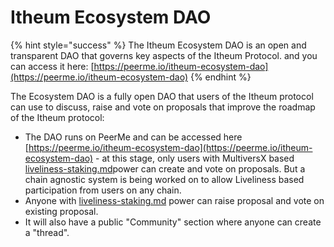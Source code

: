 # Itheum Ecosystem DAO

{% hint style="success" %}
The Itheum Ecosystem DAO is an open and transparent DAO that governs key aspects of the Itheum Protocol. and you can access it here: [https://peerme.io/itheum-ecosystem-dao](https://peerme.io/itheum-ecosystem-dao)
{% endhint %}

The Ecosystem DAO is a fully open DAO that users of the Itheum protocol can use to discuss, raise and vote on proposals that improve the roadmap of the Itheum protocol:

* The DAO runs on PeerMe and can be accessed here [https://peerme.io/itheum-ecosystem-dao](https://peerme.io/itheum-ecosystem-dao) - at this stage, only users with MultiversX based [liveliness-staking.md](../../../infrastructure/liveliness-on-chain-reputation/liveliness-staking.md "mention")power can create and vote on proposals. But a chain agnostic system is being worked on to allow Liveliness based participation from users on any chain.
* Anyone with [liveliness-staking.md](../../../infrastructure/liveliness-on-chain-reputation/liveliness-staking.md "mention") power can raise proposal and vote on existing proposal.
* It will also have a public "Community" section where anyone can create a "thread".&#x20;
